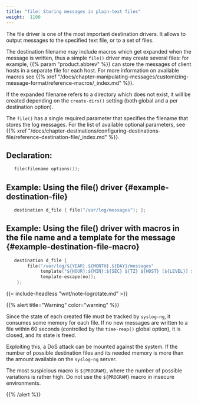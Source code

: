 ```yaml
---
title: "file: Storing messages in plain-text files"
weight:  1100
---
```

<!-- DISCLAIMER: This file is based on the syslog-ng Open Source Edition documentation https://github.com/balabit/syslog-ng-ose-guides/commit/2f4a52ee61d1ea9ad27cb4f3168b95408fddfdf2 and is used under the terms of The syslog-ng Open Source Edition Documentation License. The file has been modified by Axoflow. -->

The file driver is one of the most important destination drivers. It allows to output messages to the specified text file, or to a set of files.

The destination filename may include macros which get expanded when the message is written, thus a simple `file()` driver may create several files: for example, {{% param "product.abbrev" %}} can store the messages of client hosts in a separate file for each host. For more information on available macros see {{% xref "/docs/chapter-manipulating-messages/customizing-message-format/reference-macros/_index.md" %}}.

If the expanded filename refers to a directory which does not exist, it will be created depending on the `create-dirs()` setting (both global and a per destination option).

The `file()` has a single required parameter that specifies the filename that stores the log messages. For the list of available optional parameters, see {{% xref "/docs/chapter-destinations/configuring-destinations-file/reference-destination-file/_index.md" %}}.


## Declaration:

```c
   file(filename options());
```



## Example: Using the file() driver {#example-destination-file}

```c
   destination d_file { file("/var/log/messages"); };
```



## Example: Using the file() driver with macros in the file name and a template for the message {#example-destination-file-macro}

```c
   destination d_file {
        file("/var/log/${YEAR}.${MONTH}.${DAY}/messages"
             template("${HOUR}:${MIN}:${SEC} ${TZ} ${HOST} [${LEVEL}] ${MESSAGE}\n")
             template-escape(no));
    };
```


{{< include-headless "wnt/note-logrotate.md" >}}

{{% alert title="Warning" color="warning" %}}

Since the state of each created file must be tracked by `syslog-ng`, it consumes some memory for each file. If no new messages are written to a file within 60 seconds (controlled by the `time-reap()` global option), it is closed, and its state is freed.

Exploiting this, a DoS attack can be mounted against the system. If the number of possible destination files and its needed memory is more than the amount available on the `syslog-ng` server.

The most suspicious macro is `${PROGRAM}`, where the number of possible variations is rather high. Do not use the `${PROGRAM}` macro in insecure environments.

{{% /alert %}}

